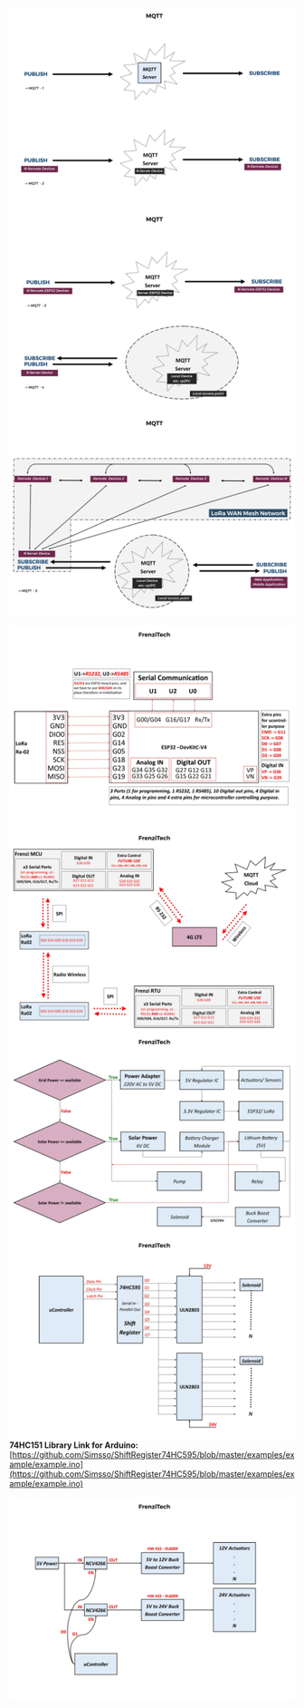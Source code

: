 ![M1](https://github.com/frenziopen/FrenziTech/blob/main/Hardware/Methodology/MQTT1.jpg) </br>
![M1](https://github.com/frenziopen/FrenziTech/blob/main/Hardware/Methodology/MQTT2.jpg) </br>
![M1](https://github.com/frenziopen/FrenziTech/blob/main/Hardware/Methodology/MQTT3.jpg) </br>

![M1](https://github.com/frenziopen/FrenziTech/blob/main/Hardware/Methodology/FrenziTechRTU1.jpg) </br>
![M2](https://github.com/frenziopen/FrenziTech/blob/main/Hardware/Methodology/FrenziTechRTU2.jpg) </br>
![M2](https://github.com/frenziopen/FrenziTech/blob/main/Hardware/Methodology/FrenziTechRTU3.jpg) </br>
![M2](https://github.com/frenziopen/FrenziTech/blob/main/Hardware/Methodology/FrenziTechRTU5.jpg) </br>
**74HC151 Library Link for Arduino:** [https://github.com/Simsso/ShiftRegister74HC595/blob/master/examples/example/example.ino](https://github.com/Simsso/ShiftRegister74HC595/blob/master/examples/example/example.ino) </br> </br>
![M2](https://github.com/frenziopen/FrenziTech/blob/main/Hardware/Methodology/FrenziTechRTU6.jpg) </br>
